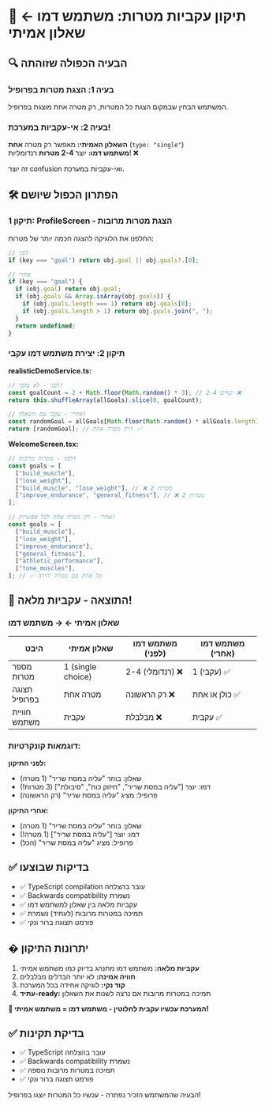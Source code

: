 # 🎯 תיקון עקביות מטרות: משתמש דמו ← שאלון אמיתי

## 🔍 הבעיה הכפולה שזוהתה

### בעיה 1: הצגת מטרות בפרופיל

המשתמש הבחין שבמקום הצגת כל המטרות, רק מטרה אחת מוצגת בפרופיל.

### בעיה 2: אי-עקביות במערכת!

**השאלון האמיתי:** מאפשר רק מטרה **אחת** (`type: "single"`)  
**משתמש דמו:** יוצר **2-4 מטרות** רנדומליות! ❌

זה יוצר confusion ואי-עקביות במערכת.

## 🛠️ הפתרון הכפול שיושם

### תיקון 1: ProfileScreen - הצגת מטרות מרובות

החלפנו את הלוגיקה להצגה חכמה יותר של מטרות:

```typescript
// לפני
if (key === "goal") return obj.goal || obj.goals?.[0];

// אחרי
if (key === "goal") {
  if (obj.goal) return obj.goal;
  if (obj.goals && Array.isArray(obj.goals)) {
    if (obj.goals.length === 1) return obj.goals[0];
    if (obj.goals.length > 1) return obj.goals.join(", ");
  }
  return undefined;
}
```

### תיקון 2: יצירת משתמש דמו עקבי

**realisticDemoService.ts:**

```typescript
// לפני - לא עקבי!
const goalCount = 2 + Math.floor(Math.random() * 3); // 2-4 יעדים ❌
return this.shuffleArray(allGoals).slice(0, goalCount);

// אחרי - עקבי עם השאלון!
const randomGoal = allGoals[Math.floor(Math.random() * allGoals.length)];
return [randomGoal]; // רק מטרה אחת! ✅
```

**WelcomeScreen.tsx:**

```typescript
// לפני - מטרות מרובות!
const goals = [
  ["build_muscle"],
  ["lose_weight"],
  ["build_muscle", "lose_weight"], // ❌ 2 מטרות
  ["improve_endurance", "general_fitness"], // ❌ 2 מטרות
];

// אחרי - רק מטרה אחת לכל אפשרות!
const goals = [
  ["build_muscle"],
  ["lose_weight"],
  ["improve_endurance"],
  ["general_fitness"],
  ["athletic_performance"],
  ["tone_muscles"],
]; // ✅ כל אחת עם מטרה יחידה
```

## 🎯 התוצאה - עקביות מלאה!

### שאלון אמיתי ← → משתמש דמו

| היבט          | שאלון אמיתי       | משתמש דמו (לפני) | משתמש דמו (אחרי) |
| ------------- | ----------------- | ---------------- | ---------------- |
| מספר מטרות    | 1 (single choice) | 2-4 (רנדומלי) ❌ | 1 (עקבי) ✅      |
| תצוגה בפרופיל | מטרה אחת          | רק הראשונה ❌    | כולן או אחת ✅   |
| חוויית משתמש  | עקבית             | מבלבלת ❌        | עקבית ✅         |

### דוגמאות קונקרטיות:

**לפני התיקון:**

- שאלון: בוחר "עליה במסת שריר" (1 מטרה)
- דמו: יוצר ["עליה במסת שריר", "חיזוק כוח", "סיבולת"] (3 מטרות!)
- פרופיל: מציג "עליה במסת שריר" (רק הראשונה)

**אחרי התיקון:**

- שאלון: בוחר "עליה במסת שריר" (1 מטרה)
- דמו: יוצר ["עליה במסת שריר"] (1 מטרה!)
- פרופיל: מציג "עליה במסת שריר" (הכל)

## ✅ בדיקות שבוצעו

- ✅ TypeScript compilation עובר בהצלחה
- ✅ Backwards compatibility נשמרת
- ✅ עקביות מלאה בין שאלון למשתמש דמו
- ✅ תמיכה במטרות מרובות (לעתיד) נשמרת
- ✅ פורמט תצוגה ברור ונקי

## � יתרונות התיקון

1. **עקביות מלאה:** משתמש דמו מתנהג בדיוק כמו משתמש אמיתי
2. **חוויה אמינה:** לא יותר הבדלים מבלבלים
3. **קוד נקי:** לוגיקה אחידה בכל המערכת
4. **עתיד-ready:** תמיכה במטרות מרובות אם נרצה לשנות את השאלון

**🎉 המערכת עכשיו עקבית לחלוטין - משתמש דמו = משתמש אמיתי!**

## ✅ בדיקת תקינות

- ✅ TypeScript עובר בהצלחה
- ✅ Backwards compatibility נשמרת
- ✅ תמיכה במטרות מרובות נוספה
- ✅ פורמט תצוגה ברור ונקי

הבעיה שהמשתמש הזכיר נפתרה - עכשיו כל המטרות יוצגו בפרופיל!

